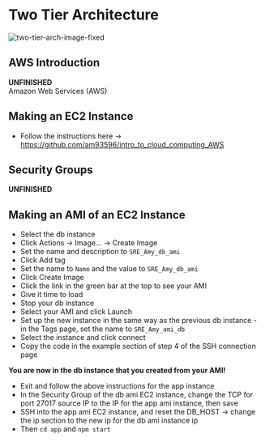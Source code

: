 # Two Tier Architecture  

![two-tier-arch-image-fixed](https://user-images.githubusercontent.com/88166874/131900069-8efd6227-b859-4ea0-bae7-fca9f185a32d.png)  

## AWS Introduction  
**UNFINISHED**  
Amazon Web Services (AWS)

## Making an EC2 Instance
- Follow the instructions here -> https://github.com/am93596/intro_to_cloud_computing_AWS

## Security Groups  
**UNFINISHED**  

## Making an AMI of an EC2 Instance
- Select the db instance
- Click Actions -> Image... -> Create Image
- Set the name and description to `SRE_Amy_db_ami`
- Click Add tag
- Set the name to `Name` and the value to `SRE_Amy_db_ami`
- Click Create Image
- Click the link in the green bar at the top to see your AMI
- Give it time to load
- Stop your db instance
- Select your AMI and click Launch
- Set up the new instance in the same way as the previous db instance - in the Tags page, set the name to `SRE_Amy_ami_db`
- Select the instance and click connect
- Copy the code in the example section of step 4 of the SSH connection page  

**You are now in the db instance that you created from your AMI!**  

- Exit and follow the above instructions for the app instance
- In the Security Group of the db ami EC2 instance, change the TCP for port 27017 source IP to the IP for the app ami instance, then save
- SSH into the app ami EC2 instance, and reset the DB_HOST -> change the ip section to the new ip for the db ami instance ip
- Then `cd app` and `npm start`
